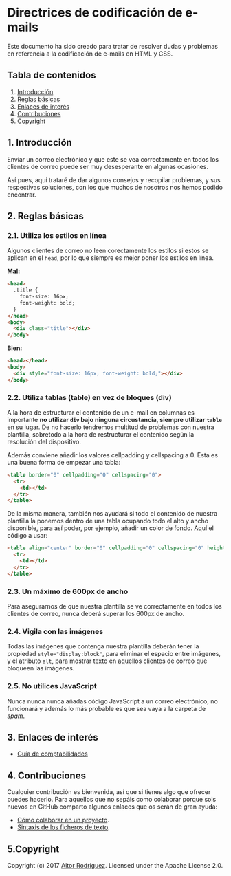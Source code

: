 # Directrices de codificación de e-mails

Este documento ha sido creado para tratar de resolver dudas y problemas en referencia a la codificación de e-mails en HTML y CSS.


## Tabla de contenidos

1. [Introducción](#introduccion)
2. [Reglas básicas](#reglasbasicas)
3. [Enlaces de interés](#enlacesinteres)
4. [Contribuciones](#contribuciones)
5. [Copyright](#copyright)

<a name="introduccion"></a>
## 1. Introducción

Enviar un correo electrónico y que este se vea correctamente en todos los clientes de correo puede ser muy desesperante en algunas ocasiones.

Así pues, aquí trataré de dar algunos consejos y recopilar problemas, y sus respectivas soluciones, con los que muchos de nosotros nos hemos podido encontrar.


<a name="reglasbasicas"></a>
## 2. Reglas básicas

### 2.1. Utiliza los estilos en línea

Algunos clientes de correo no leen corectamente los estilos si estos se aplican en el `head`, por lo que siempre es mejor poner los estilos en línea.

**Mal:**
```html
<head>
  .title {
    font-size: 16px;
    font-weight: bold;
  }
</head>
<body>
  <div class="title"></div>
</body>
```

**Bien:**
```html
<head></head>
<body>
  <div style="font-size: 16px; font-weight: bold;"></div>
</body>
```


### 2.2. Utiliza tablas (table) en vez de bloques (div)

A la hora de estructurar el contenido de un e-mail en columnas es importante **no utilizar `div` bajo ninguna circustancia, siempre utilizar `table`** en su lugar. 
De no hacerlo tendremos multitud de problemas con nuestra plantilla, sobretodo a la hora de restructurar el contenido según la resolución del dispositivo.

Además conviene añadir los valores cellpadding y cellspacing a 0. Esta es una buena forma de empezar una tabla:

```html
<table border="0" cellpadding="0" cellspacing="0">
  <tr>
    <td></td>
  </tr>
</table>
```

De la misma manera, también nos ayudará si todo el contenido de nuestra plantilla la ponemos dentro de una tabla ocupando todo el alto y ancho disponible, para así poder, por ejemplo, añadir un color de fondo. Aquí el código a usar:

```html
<table align="center" border="0" cellpadding="0" cellspacing="0" height="100%" width="100%">
  <tr>
    <td></td>
  </tr>
</table>
```


### 2.3. Un máximo de 600px de ancho

Para asegurarnos de que nuestra plantilla se ve correctamente en todos los clientes de correo, nunca deberá superar los 600px de ancho.


### 2.4. Vigila con las imágenes

Todas las imágenes que contenga nuestra plantilla deberán tener la propiedad `style="display:block"`, para eliminar el espacio entre imágenes, y el atributo `alt`, para mostrar texto en aquellos clientes de correo que bloqueen las imágenes. 


### 2.5. No utilices JavaScript

Nunca nunca nunca añadas código JavaScript a un correo electrónico, no funcionará y además lo más probable es que sea vaya a la carpeta de *spam*.


<a name="enlacesinteres"></a>
## 3. Enlaces de interés

- [Guía de comptabilidades](https://www.campaignmonitor.com/css)


<a name="contribuciones"></a>
## 4. Contribuciones

Cualquier contribución es bienvenida, así que si tienes algo que ofrecer puedes hacerlo. Para aquellos que no sepáis como colaborar porque sois nuevos en GitHub comparto algunos enlaces que os serán de gran ayuda:

- [Cómo colaborar en un proyecto](https://gist.github.com/BCasal/026e4c7f5c71418485c1).
- [Sintaxis de los ficheros de texto](https://help.github.com/articles/basic-writing-and-formatting-syntax/).


<a name="copyright"></a>
## 5.Copyright

Copyright (c) 2017 [Aitor Rodríguez](http://www.frontendfactory.es). Licensed under the Apache License 2.0.
